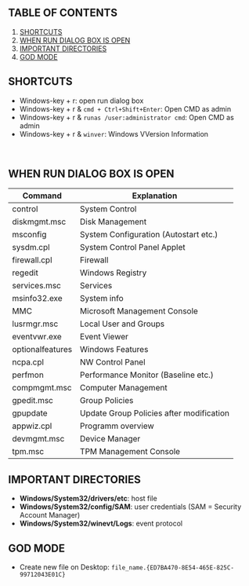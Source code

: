 ## TABLE OF CONTENTS
1. [SHORTCUTS](https://github.com/p-arrow/Red-Blue-Guide/blob/main/OperatingSystem/Windows%20Shortcuts.md#shortcuts)
2. [WHEN RUN DIALOG BOX IS OPEN](https://github.com/p-arrow/Red-Blue-Guide/blob/main/OperatingSystem/Windows%20Shortcuts.md#when-run-dialog-is-open)
3. [IMPORTANT DIRECTORIES](https://github.com/p-arrow/Red-Blue-Guide/blob/main/OperatingSystem/Windows%20Shortcuts.md#important-directories)
4. [GOD MODE](https://github.com/p-arrow/Red-Blue-Guide/blob/main/OperatingSystem/Windows%20Shortcuts.md#god-mode)


## SHORTCUTS
- Windows-key + r: open run dialog box
- Windows-key + r & `cmd + Ctrl+Shift+Enter`: Open CMD as admin
- Windows-key + r & `runas /user:administrator cmd`: Open CMD as admin
- Windows-key + r & `winver`: Windows VVersion Information

<br />

## WHEN RUN DIALOG BOX IS OPEN 

Command | Explanation
------- | -----------
control | System Control
diskmgmt.msc | Disk Management
msconfig | System Configuration (Autostart etc.)
sysdm.cpl | System Control Panel Applet
firewall.cpl | Firewall
regedit | Windows Registry
services.msc | Services
msinfo32.exe | System info
MMC | Microsoft Management Console
lusrmgr.msc | Local User and Groups
eventvwr.exe | Event Viewer
optionalfeatures | Windows Features
ncpa.cpl | NW Control Panel
perfmon | Performance Monitor (Baseline etc.)
compmgmt.msc | Computer Management
gpedit.msc | Group Policies
gpupdate | Update Group Policies after modification
appwiz.cpl | Programm overview 
devmgmt.msc | Device Manager
tpm.msc | TPM Management Console

## IMPORTANT DIRECTORIES
- **Windows/System32/drivers/etc**: host file
- **Windows/System32/config/SAM**: user credentials (SAM = Security Account Manager)
- **Windows/System32/winevt/Logs**: event protocol

## GOD MODE
- Create new file on Desktop: `file_name.{ED7BA470-8E54-465E-825C-99712043E01C}`
